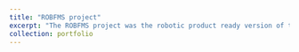 ```yaml
---
title: "ROBFMS project"
excerpt: "The ROBFMS project was the robotic product ready version of the iFROG project that I had the responsibility of managing as the Project Engineer from 2020 to 2021. Standing amidst powerful waves in briny waters, offshore wind turbines can suffer from rust, corrosion and eventually cracking of their foundations. Over time, they also accumulate weighty masses of algae and other microorganisms that can create drag, impede technicians trying to work on them and ultimately undermine and reduce turbines lifetimes at sea. Sending divers to the depths of the ocean for maintenance and cleaning of subsea structures is a risky business that entails long delays, as seas are in unsafe conditions for much of time, due to the harsh environment in which marine energy assets operate. An estimated 65% of the total lifetime operating costs are related to inspection and maintenance equipment, so operators have to combat corrosion, fouling and fatigue of the structures. The nature of the operating environment including the splash zone represent major challenges for traditional inspection techniques such as divers and ROV's. ROBFMS represents the latest stage of this development, a robotic platform for external cleaning of steel structures used in the offshore wind and marine industries and can carry out not just a visual check, but a full NDT inspection carrying a varying payload of different equipment as attachments and cleaning of problematic bio fouling. It can do this quickly enough and with great precision while repeatability is the aim of any maintenance tasks. ROBFMS is the latest chapter in this success story the project funded by innovate uk linked long-standing partners such as Brunel Innovation Center (BIC) with the European Marine Energy Center (EMEC), the world's first and leading facility for testing wave and tidal energy converters in Orkney Islands Scotland. It has inherited all the leading features from its predecessor (iFROG): (i) easy to control remote operation, (ii) reliable adhesion performing flawlessly on external steel surfaces of large structures and (iii) subsea design, (iv) ruggedized cage for even more compact transportion to offshore using small vessels and minimal crews. The improved robotic platform can still carry a significant payload and is fully compatible with NDT probes and pressure jetting-based cleaning systems. Used as a base it can create a team of inspection robots that perform various operational tasks on site and offer remote control by inspection teams and data collection capabilities. These smart robotic assistants could help offshore asset operators protect human workers from hazardous environments and effectively predict major faults using the collective data. they are capable of contributing to the maintenance schedule optimization and as a result to a reduction in inspection and maintenance costs leading to decrease to consumer energy prices.<br/>[Link to project video](https://www.youtube.com/watch?v=FJ4DuVNKyOQ)"
collection: portfolio
---
```

